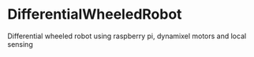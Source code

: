 # DifferentialWheeledRobot
Differential wheeled robot using raspberry pi, dynamixel motors and local sensing
